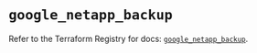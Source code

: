 # `google_netapp_backup`

Refer to the Terraform Registry for docs: [`google_netapp_backup`](https://registry.terraform.io/providers/hashicorp/google-beta/6.18.1/docs/resources/google_netapp_backup).
